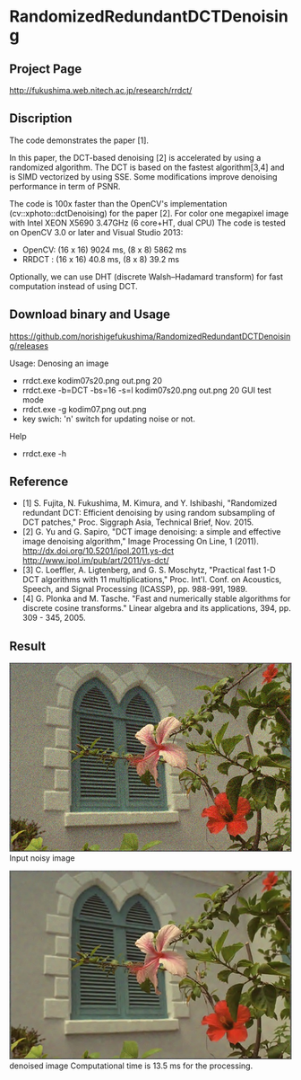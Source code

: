 # RandomizedRedundantDCTDenoising

Project Page
------------
http://fukushima.web.nitech.ac.jp/research/rrdct/

Discription
-----------
The code demonstrates the paper [1].

In this paper, the DCT-based denoising [2] is accelerated by using a randomized algorithm.
The DCT is based on the fastest algorithm[3,4] and is SIMD vectorized by using SSE.
Some modifications improve denoising performance in term of PSNR.

The code is 100x faster than the OpenCV's implementation (cv::xphoto::dctDenoising) for the paper [2].
For color one megapixel image with Intel XEON X5690 3.47GHz (6 core+HT, dual CPU)
The code is tested on OpenCV 3.0 or later and Visual Studio 2013:
* OpenCV: (16 x 16) 9024 ms, (8 x 8) 5862 ms
* RRDCT : (16 x 16)   40.8 ms, (8 x 8) 39.2 ms

Optionally, we can use DHT (discrete Walsh–Hadamard transform) for fast computation instead of using DCT.

Download binary and Usage
-------------------------
https://github.com/norishigefukushima/RandomizedRedundantDCTDenoising/releases

Usage:
Denosing an image
* rrdct.exe kodim07s20.png out.png 20
* rrdct.exe -b=DCT -bs=16 -s=l kodim07s20.png out.png 20
GUI test mode
* rrdct.exe -g kodim07.png out.png
* key swich: 'n' switch for updating noise or not.

Help
* rrdct.exe -h

Reference
---------------------------
* [1] S. Fujita, N. Fukushima, M. Kimura, and Y. Ishibashi, "Randomized redundant DCT: Efficient denoising by using random subsampling of DCT patches," Proc. Siggraph Asia, Technical Brief, Nov. 2015.
* [2] G. Yu and G. Sapiro, "DCT image denoising: a simple and effective image denoising algorithm," Image Processing On Line, 1 (2011). http://dx.doi.org/10.5201/ipol.2011.ys-dct
http://www.ipol.im/pub/art/2011/ys-dct/
* [3] C. Loeffler, A. Ligtenberg, and G. S. Moschytz, "Practical fast 1-D DCT algorithms with 11 multiplications," Proc. Int'l. Conf. on Acoustics, Speech, and Signal Processing (ICASSP), pp. 988-991, 1989.
* [4] G. Plonka and M. Tasche. "Fast and numerically stable algorithms for discrete cosine transforms." Linear algebra and its applications, 394, pp. 309 - 345, 2005.


Result
------
![input image](noise20.jpg "Input noisy image")  
Input noisy image  

![smooth image](denoise.jpg "denoised image")  
denoised image
Computational time is 13.5 ms for the processing.
